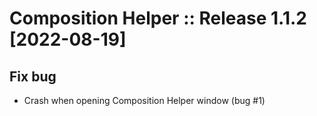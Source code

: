 # Composition Helper :: Release 1.1.2 [2022-08-19]


## Fix bug

- Crash when opening Composition Helper window (bug #1)


